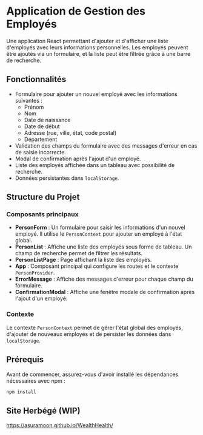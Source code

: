 # Application de Gestion des Employés

Une application React permettant d'ajouter et d'afficher une liste d'employés avec leurs informations personnelles. Les employés peuvent être ajoutés via un formulaire, et la liste peut être filtrée grâce à une barre de recherche.

## Fonctionnalités

- Formulaire pour ajouter un nouvel employé avec les informations suivantes :
  - Prénom
  - Nom
  - Date de naissance
  - Date de début
  - Adresse (rue, ville, état, code postal)
  - Département
- Validation des champs du formulaire avec des messages d'erreur en cas de saisie incorrecte.
- Modal de confirmation après l'ajout d'un employé.
- Liste des employés affichée dans un tableau avec possibilité de recherche.
- Données persistantes dans `localStorage`.

## Structure du Projet

### Composants principaux

- **PersonForm** : Un formulaire pour saisir les informations d'un nouvel employé. Il utilise le `PersonContext` pour ajouter un employé à l'état global.
- **PersonList** : Affiche une liste des employés sous forme de tableau. Un champ de recherche permet de filtrer les résultats.
- **PersonListPage** : Page affichant la liste des employés.
- **App** : Composant principal qui configure les routes et le contexte `PersonProvider`.
- **ErrorMessage** : Affiche des messages d'erreur pour chaque champ du formulaire.
- **ConfirmationModal** : Affiche une fenêtre modale de confirmation après l'ajout d'un employé.

### Contexte

Le contexte `PersonContext` permet de gérer l'état global des employés, d'ajouter de nouveaux employés et de persister les données dans `localStorage`.

## Prérequis

Avant de commencer, assurez-vous d'avoir installé les dépendances nécessaires avec npm :

```bash
npm install
```


## Site Herbégé (WIP)

https://asuramoon.github.io/WealthHealth/
